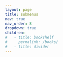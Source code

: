 ```yaml
---
layout: page
title: submenus
nav: true
nav_order: 8
dropdown: true
children:
#   - title: bookshelf
#     permalink: /books/
#   - title: divider
---
```

